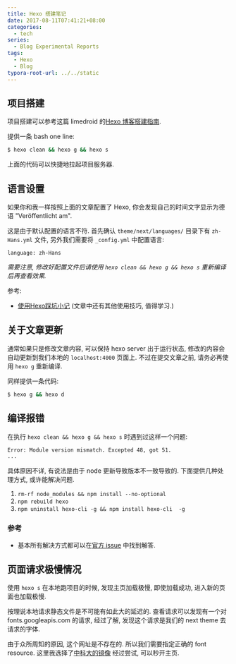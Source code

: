 ```yaml
---
title: Hexo 搭建笔记
date: 2017-08-11T07:41:21+08:00
categories:
  - tech
series:
  - Blog Experimental Reports
tags:
  - Hexo
  - Blog
typora-root-url: ../../static
---
```


## 项目搭建

项目搭建可以参考这篇 limedroid 的[Hexo 博客搭建指南](https://github.com/limedroid/HexoLearning).

提供一条 bash one line:

```bash
$ hexo clean && hexo g && hexo s
```

上面的代码可以快捷地拉起项目服务器.

## 语言设置

如果你和我一样按照上面的文章配置了 Hexo, 你会发现自己的时间文字显示为德语 "Veröffentlicht am".

这是由于默认配置的语言不符. 首先确认 `theme/next/languages/` 目录下有 `zh-Hans.yml` 文件, 另外我们需要将 `_config.yml` 中配置语言:

```
language: zh-Hans
```

_需要注意, 修改好配置文件后请使用 `hexo clean && hexo g && hexo s` 重新编译后再查看效果._

参考:

- [使用Hexo踩坑小记](http://supermaryy.com/2016/07/02/Obstacles_I_Met_When_Using_Hexo/) (文章中还有其他使用技巧, 值得学习.)

## 关于文章更新

通常如果只是修改文章内容, 可以保持 hexo server 出于运行状态, 修改的内容会自动更新到我们本地的 `localhost:4000` 页面上. 不过在提交文章之前, 请务必再使用 `hexo g` 重新编译.

同样提供一条代码:

```bash
$ hexo g && hexo d
```

## 编译报错

在执行 `hexo clean && hexo g && hexo s` 时遇到过这样一个问题:

```bash
Error: Module version mismatch. Excepted 48, got 51.
...
```

具体原因不详, 有说法是由于 node 更新导致版本不一致导致的. 下面提供几种处理方式, 或许能解决问题.

1. `rm-rf node_modules && npm install --no-optional`
2. `npm rebuild hexo`
3. `npm uninstall hexo-cli -g && npm install hexo-cli  -g`

### 参考

- 基本所有解决方式都可以在[官方 issue](https://github.com/hexojs/hexo/issues/1939) 中找到解答.

## 页面请求极慢情况

使用 `hexo s` 在本地跑项目的时候, 发现主页加载极慢, 即使加载成功, 进入新的页面也加载极慢.

按理说本地请求静态文件是不可能有如此大的延迟的. 查看请求可以发现有一个对 fonts.googleapis.com 的请求, 经过了解, 发现这个请求是我们的 next theme 去请求的字体.

由于众所周知的原因, 这个网址是不存在的. 所以我们需要指定正确的 font resource. 这里我选择了[中科大的镜像](https://lug.ustc.edu.cn/wiki/lug/services/googlefonts#使用) 经过尝试, 可以秒开主页.
